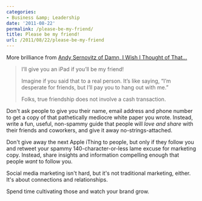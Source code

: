 ```yaml
---
categories:
- Business &amp; Leadership
date: '2011-08-22'
permalink: /please-be-my-friend/
title: Please be my friend!
url: /2011/08/22/please-be-my-friend
---
```


More brilliance from <a href="http://www.damniwish.com/2011/07/ill-give-you-an-ipad-if-youll-be-my-friend.html">Andy Sernovitz of Damn, I Wish I Thought of That...</a>

<blockquote>I’ll give you an iPad if you’ll be my friend!

Imagine if you said that to a real person. It’s like saying, “I’m desperate for friends, but I’ll pay you to hang out with me.”

Folks, true friendship does not involve a cash transaction.</blockquote>

Don't ask people to give you their name, email address and phone number to get a copy of that pathetically mediocre white paper you wrote. Instead, write a fun, useful, non-spammy guide that people will <em>love and share</em> with their friends and coworkers, and give it away no-strings-attached.

Don't give away the next Apple iThing to people, but only if they follow you and retweet your spammy 140-character-or-less lame excuse for marketing copy. Instead, share insights and information compelling enough that people <em>want</em> to follow you.

Social media marketing isn't hard, but it's not traditional marketing, either. It's about connections and relationships.

Spend time cultivating those and watch your brand grow.